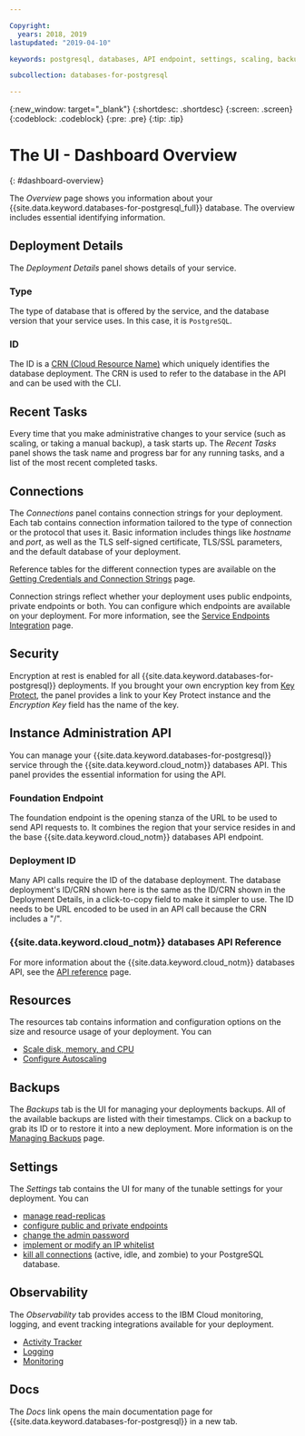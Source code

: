 ```yaml
---

Copyright:
  years: 2018, 2019
lastupdated: "2019-04-10"

keywords: postgresql, databases, API endpoint, settings, scaling, backups

subcollection: databases-for-postgresql

---
```


{:new_window: target="_blank"}
{:shortdesc: .shortdesc}
{:screen: .screen}
{:codeblock: .codeblock}
{:pre: .pre}
{:tip: .tip}

# The UI - Dashboard Overview
{: #dashboard-overview}

The _Overview_ page shows you information about your {{site.data.keyword.databases-for-postgresql_full}} database. The overview includes essential identifying information.

## Deployment Details

The _Deployment Details_ panel shows details of your service.

### Type

The type of database that is offered by the service, and the database version that your service uses. In this case, it is `PostgreSQL`.

### ID

The ID is a [CRN (Cloud Resource Name)](/docs/overview?topic=overview-crn) which uniquely identifies the database deployment. The CRN is used to refer to the database in the API and can be used with the CLI.

## Recent Tasks

Every time that you make administrative changes to your service (such as scaling, or taking a manual backup), a task starts up. The _Recent Tasks_ panel shows the task name and progress bar for any running tasks, and a list of the most recent completed tasks.

## Connections

The _Connections_ panel contains connection strings for your deployment. Each tab contains connection information tailored to the type of connection or the protocol that uses it. Basic information includes things like _hostname_ and _port_, as well as the TLS self-signed certificate, TLS/SSL parameters, and the default database of your deployment.

Reference tables for the different connection types are available on the [Getting Credentials and Connection Strings](/docs/services/databases-for-postgresql?topic=databases-for-postgresql-connection-strings) page.

Connection strings reflect whether your deployment uses public endpoints, private endpoints or both. You can configure which endpoints are available on your deployment. For more information, see the [Service Endpoints Integration](/docs/services/databases-for-postgresql?topic=cloud-databases-service-endpoints) page.

## Security

Encryption at rest is enabled for all {{site.data.keyword.databases-for-postgresql}} deployments. If you brought your own encryption key from [Key Protect](/docs/services/databases-for-postgresql?topic=cloud-databases-key-protect), the panel provides a link to your Key Protect instance and the _Encryption Key_ field has the name of the key.

## Instance Administration API

You can manage your {{site.data.keyword.databases-for-postgresql}} service through the {{site.data.keyword.cloud_notm}} databases API. This panel provides the essential information for using the API.

### Foundation Endpoint

The foundation endpoint is the opening stanza of the URL to be used to send API requests to. It combines the region that your service resides in and the base {{site.data.keyword.cloud_notm}} databases API endpoint. 

### Deployment ID

Many API calls require the ID of the database deployment. The database deployment's ID/CRN shown here is the same as the ID/CRN shown in the Deployment Details, in a click-to-copy field to make it simpler to use. The ID needs to be URL encoded to be used in an API call because the CRN includes a "/".

### {{site.data.keyword.cloud_notm}} databases API Reference

For more information about the {{site.data.keyword.cloud_notm}} databases API, see the [API reference](https://{DomainName}/apidocs/cloud-databases-api) page.

## Resources

The resources tab contains information and configuration options on the size and resource usage of your deployment. You can 
- [Scale disk, memory, and CPU](/docs/services/databases-for-mongodb?topic=databases-for-postgresql-resources-scaling)
- [Configure Autoscaling](/docs/services/databases-for-mongodb?topic=databases-for-postgresql-autoscaling)

## Backups

The _Backups_ tab is the UI for managing your deployments backups. All of the available backups are listed with their timestamps. Click on a backup to grab its ID or to restore it into a new deployment. More information is on the [Managing Backups](/docs/services/databases-for-postgresql?topic=cloud-databases-dashboard-backups) page.

## Settings

The _Settings_ tab contains the UI for many of the tunable settings for your deployment. You can 
- [manage read-replicas](/docs/services/databases-for-postgresql?topic=databases-for-postgresql-read-only-replicas)
- [configure public and private endpoints](/docs/services/databases-for-postgresql?topic=cloud-databases-service-endpoints)
- [change the admin password](/docs/services/databases-for-postgresql?topic=databases-for-postgresql-admin-password)
- [implement or modify an IP whitelist](/docs/services/databases-for-postgresql?topic=cloud-databases-whitelisting)
- [kill all connections](/docs/services/databases-for-postgresql?topic=databases-for-postgresql-managing-connections) (active, idle, and zombie) to your PostgreSQL database.

## Observability

The _Observability_ tab provides access to the IBM Cloud monitoring, logging, and event tracking integrations available for your deployment. 
- [Activity Tracker](/docs/services/databases-for-postgresql?topic=cloud-databases-activity-tracker)
- [Logging](/docs/services/databases-for-postgresql?topic=cloud-databases-logging)
- [Monitoring](/docs/services/databases-for-postgresql?topic=cloud-databases-monitoring)

## Docs

The _Docs_ link opens the main documentation page for {{site.data.keyword.databases-for-postgresql}} in a new tab.